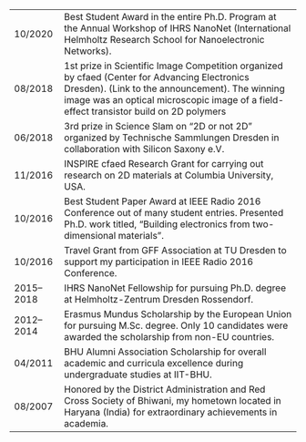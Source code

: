 

|              	|                                                                                                                                                                                                                                           	|
|--------------	|-------------------------------------------------------------------------------------------------------------------------------------------------------------------------------------------------------------------------------------------	|
| 10/2020 	| Best Student Award in the entire Ph.D. Program at the Annual Workshop of IHRS NanoNet (International Helmholtz Research School for Nanoelectronic Networks).                                                                              	|
| 08/2018     	| 1st prize in Scientific Image Competition organized by cfaed (Center for Advancing Electronics Dresden). (Link to the announcement). The winning image was an optical microscopic image of a field-effect transistor build on 2D polymers 	|
| 06/2018     	| 3rd prize in Science Slam on “2D or not 2D” organized by Technische Sammlungen Dresden in collaboration with Silicon Saxony e.V.                                                                                                          	|
| 11/2016     	| INSPIRE cfaed Research Grant for carrying out research on 2D materials at Columbia University, USA.                                                                                                                                       	|
| 10/2016     	| Best Student Paper Award at IEEE Radio 2016 Conference out of many student entries. Presented Ph.D. work titled, “Building electronics from two-dimensional materials”.                                                                   	|
| 10/2016     	| Travel Grant from GFF Association at TU Dresden to support my participation in IEEE Radio 2016 Conference.                                                                                                                                	|
| 2015–2018    	| IHRS NanoNet Fellowship for pursuing Ph.D. degree at Helmholtz-Zentrum Dresden Rossendorf.                                                                                                                                                	|
| 2012–2014    	| Erasmus Mundus Scholarship by the European Union for pursuing M.Sc. degree. Only 10 candidates were awarded the scholarship from non-EU countries.                                                                                        	|
| 04/2011     	| BHU Alumni Association Scholarship for overall academic and curricula excellence during undergraduate studies at IIT-BHU.                                                                                                                 	|
| 08/2007     	| Honored by the District Administration and Red Cross Society of Bhiwani, my hometown located in Haryana (India) for extraordinary achievements in academia.                                                                               	|




